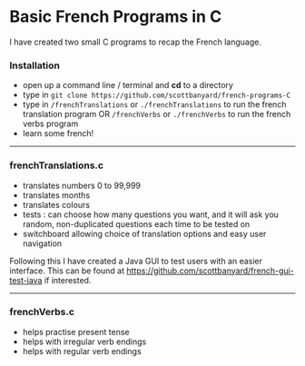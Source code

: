 # Basic French Programs in C

I have created two small C programs to recap the French language.

### Installation

- open up a command line / terminal and **cd** to a directory
- type in `git clone https://github.com/scottbanyard/french-programs-C`
- type in `/frenchTranslations` or `./frenchTranslations` to run the french translation program OR `/frenchVerbs` or `./frenchVerbs` to run the french verbs program
- learn some french!

---

### frenchTranslations.c

- translates numbers 0 to 99,999
- translates months
- translates colours
- tests : can choose how many questions you want, and it will ask you random, non-duplicated questions each time to be tested on
- switchboard allowing choice of translation options and easy user navigation

Following this I have created a Java GUI to test users with an easier interface. This can be found at https://github.com/scottbanyard/french-gui-test-java if interested.

---

### frenchVerbs.c

- helps practise present tense
- helps with irregular verb endings
- helps with regular verb endings
